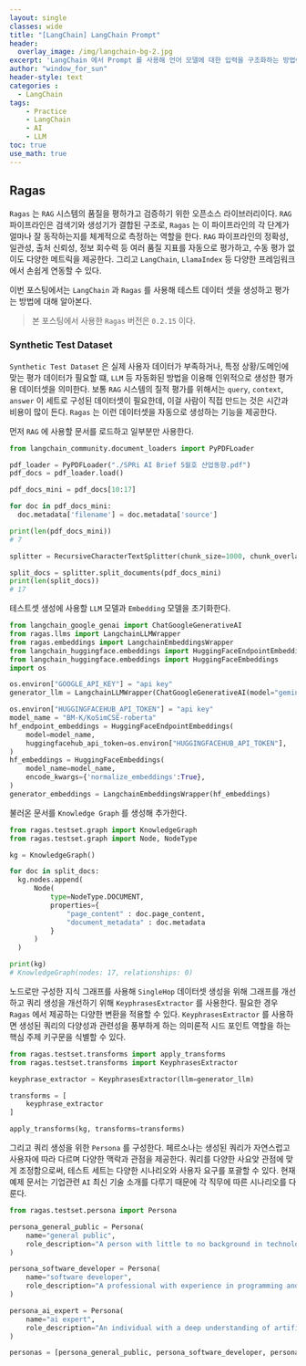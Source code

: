 ```yaml
--- 
layout: single
classes: wide
title: "[LangChain] LangChain Prompt"
header:
  overlay_image: /img/langchain-bg-2.jpg
excerpt: 'LangChain 에서 Prompt 를 사용해 언어 모델에 대한 입력을 구조화하는 방법에 대해 알아보자'
author: "window_for_sun"
header-style: text
categories :
  - LangChain
tags:
    - Practice
    - LangChain
    - AI
    - LLM
toc: true
use_math: true
---  
```


## Ragas
`Ragas` 는 `RAG` 시스템의 품질을 평하가고 검증하기 위한 오픈소스 라이브러리이다. 
`RAG` 파이프라인은 검색기와 생성기가 결합된 구조로, `Ragas` 는 이 파이프라인의 각 단계가 얼마나 잘 동작하는지를 체계적으로 측정하는 역할을 한다. 
`RAG` 파이프라인의 정확성, 일관성, 출처 신뢰성, 정보 회수력 등 여러 품질 지표를 자동으로 평가하고, 
수동 평가 없이도 다양한 메트릭을 제공한다. 
그리고 `LangChain`, `LlamaIndex` 등 다양한 프레임워크에서 손쉽게 연동할 수 있다. 

이번 포스팅에서는 `LangChain` 과 `Ragas` 를 사용해 테스트 데이터 셋을 생성하고 평가는 방법에 대해 알아본다.  

> 본 포스팅에서 사용한 `Ragas` 버전은 `0.2.15` 이다.


### Synthetic Test Dataset
`Synthetic Test Dataset` 은 실제 사용자 데이터가 부족하거나, 
특정 상황/도메인에 맞는 평가 데이터가 필요할 떄, 
`LLM` 등 자동화된 방법을 이용해 인위적으로 생성한 평가용 데이터셋을 의미한다. 
보통 `RAG` 시스템의 질적 평가를 위해서는 `query`, `context`, `answer` 이 세트로 구성된 데이터셋이 필요한데, 
이걸 사람이 직접 만드는 것은 시간과 비용이 많이 든다. 
`Ragas` 는 이런 데이터셋을 자동으로 생성하는 기능을 제공한다.  

먼저 `RAG` 에 사용할 문서를 로드하고 일부분만 사용한다.  

```python
from langchain_community.document_loaders import PyPDFLoader

pdf_loader = PyPDFLoader("./SPRi AI Brief 5월호 산업동향.pdf")
pdf_docs = pdf_loader.load()

pdf_docs_mini = pdf_docs[10:17]

for doc in pdf_docs_mini:
  doc.metadata['filename'] = doc.metadata['source']

print(len(pdf_docs_mini))
# 7

splitter = RecursiveCharacterTextSplitter(chunk_size=1000, chunk_overlap=200)

split_docs = splitter.split_documents(pdf_docs_mini)
print(len(split_docs))
# 17
```  

테스트셋 생성에 사용할 `LLM` 모델과 `Embedding` 모델을 초기화한다.  

```python
from langchain_google_genai import ChatGoogleGenerativeAI
from ragas.llms import LangchainLLMWrapper
from ragas.embeddings import LangchainEmbeddingsWrapper
from langchain_huggingface.embeddings import HuggingFaceEndpointEmbeddings
from langchain_huggingface.embeddings import HuggingFaceEmbeddings
import os

os.environ["GOOGLE_API_KEY"] = "api key"
generator_llm = LangchainLLMWrapper(ChatGoogleGenerativeAI(model="gemini-2.0-flash"))

os.environ["HUGGINGFACEHUB_API_TOKEN"] = "api key"
model_name = "BM-K/KoSimCSE-roberta"
hf_endpoint_embeddings = HuggingFaceEndpointEmbeddings(
    model=model_name,
    huggingfacehub_api_token=os.environ["HUGGINGFACEHUB_API_TOKEN"],
)
hf_embeddings = HuggingFaceEmbeddings(
    model_name=model_name,
    encode_kwargs={'normalize_embeddings':True},
)
generator_embeddings = LangchainEmbeddingsWrapper(hf_embeddings)
```  

불러온 문서를 `Knowledge Graph` 를 생성해 추가한다.  

```python
from ragas.testset.graph import KnowledgeGraph
from ragas.testset.graph import Node, NodeType

kg = KnowledgeGraph()

for doc in split_docs:
  kg.nodes.append(
      Node(
          type=NodeType.DOCUMENT,
          properties={
              "page_content" : doc.page_content,
              "document_metadata" : doc.metadata
          }
      )
  )

print(kg)
# KnowledgeGraph(nodes: 17, relationships: 0)


```  

노드로만 구성한 지식 그래프를 사용해 `SingleHop` 데이터셋 생성을 위해 그래프를 개선하고 쿼리 생성을 개선하기 위해 `KeyphrasesExtractor` 를 사용한다. 
필요한 경우 `Ragas` 에서 제공하는 다양한 변환을 적용할 수 있다. 
`KeyphrasesExtractor` 를 사용하면 생성된 쿼리의 다양성과 관련성을 풍부하게 하는 의미론적 시드 포인트 역할을 하는 핵심 주제 키구문을 식별할 수 있다.  

```python
from ragas.testset.transforms import apply_transforms
from ragas.testset.transforms import KeyphrasesExtractor

keyphrase_extractor = KeyphrasesExtractor(llm=generator_llm)

transforms = [
    keyphrase_extractor
]

apply_transforms(kg, transforms=transforms)
```  

그리고 쿼리 생성을 위한 `Persona` 를 구성한다. 
페르소나는 생성된 쿼리가 자연스럽고 사용자에 따라 다르며 다양한 맥락과 관점을 제공한다. 
쿼리를 다양한 사요앚 관점에 맞게 조정함으로써, 테스트 세트는 다양한 시나리오와 사용자 요구를 포괄할 수 있다. 
현재 예제 문서는 기업관련 `AI` 최신 기술 소개를 다루기 때문에 각 직무에 따른 시나리오를 다룬다.  

```python
from ragas.testset.persona import Persona

persona_general_public = Persona(
    name="general public",
    role_description="A person with little to no background in technology or artificial intelligence. They are interested in understanding how AI impacts their daily life and society, focusing on clear, jargon-free explanations and practical implications."
)

persona_software_developer = Persona(
    name="software developer",
    role_description="A professional with experience in programming and software engineering, but not necessarily specialized in AI. They are interested in how AI technologies work under the hood, potential integration points, and best practices for implementation."
)

persona_ai_expert = Persona(
    name="ai expert",
    role_description="An individual with a deep understanding of artificial intelligence, including theory, algorithms, and practical applications. They seek detailed technical information, research references, and advanced discussions on model architectures and performance."
)

personas = [persona_general_public, persona_software_developer, persona_ai_expert]
```  
